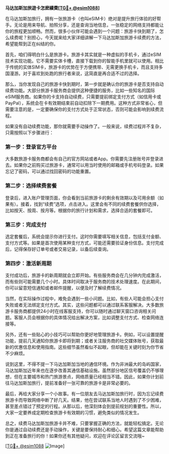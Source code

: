 **马达加斯加旅遊卡怎麽續費[[TG💪+ @esim1088](https://t.me/s/esim1088)]**

在马达加斯加旅行，拥有一张旅游卡（也叫eSIM卡）绝对是提升旅行体验的好帮手。无论是用来导航、拍照分享，还是查询当地信息，一张稳定的网络支持都能让你的旅程更加顺畅。然而，很多小伙伴可能会遇到一个问题：旅游卡快到期了，怎么续费呢？别担心，今天就来给大家详细讲解一下马达加斯加旅游卡续费的方法，希望能帮到正在纠结的你。

首先，咱们得明白什么是旅游卡。旅游卡其实就是一种虚拟的手机卡，通过eSIM技术实现功能。它不需要实体卡槽，直接下载到你的智能手机里就可以使用。相比于传统的实体SIM卡，旅游卡的优势在于方便携带、无需更换手机卡，而且支持多国漫游。对于喜欢到处跑的旅行者来说，这简直是再合适不过的选择。

那么，当你发现自己的旅游卡快到期时，第一步就是确认你的旅游卡是否支持自动续费功能。大部分旅游卡服务商会提供这种便捷的服务，比如一些知名的国际eSIM服务商。如果你的卡支持自动续费，只需要提前绑定支付方式（如信用卡或PayPal），系统会在卡有效期结束前自动扣除下一期费用。这种方式非常省心，但需要注意的是，一定要确保你的支付方式处于正常状态，否则可能会影响到续费流程。

如果没有自动续费功能，那你就需要手动操作了。一般来说，续费过程并不复杂，只需按照以下步骤进行：

### 第一步：登录官方平台
大多数旅游卡服务商都会有自己的官方网站或者App。你需要先注册账号并登录进去。如果你之前购买过旅游卡，通常可以用当时使用的邮箱或手机号码登录。如果忘记了密码，可以通过找回密码的功能重置。

### 第二步：选择续费套餐
登录后，进入账户管理页面，你会看到当前旅游卡的剩余有效期以及可用余额（如果有）。接着，找到“续费”选项，点击进入。这里会有不同的续费套餐供你选择，比如按天、按周、按月等。根据你的旅行计划和需求，选择合适的套餐即可。

### 第三步：完成支付
选定套餐后，系统会提示你进行支付。这时你需要填写相关信息，包括支付金额、支付方式等。如果是首次使用某种支付方式，可能还需要验证身份信息。支付完成后，记得保存好订单号或者交易记录，以备后续查询。

### 第四步：激活新周期
支付成功后，旅游卡的新周期就会立即开始。有些服务商会在几分钟内完成激活，而有些则可能需要几个小时。具体时间取决于服务商的技术处理速度。在此期间，你可以留意短信通知或者邮件提醒，以便及时了解续费情况。

当然，在实际操作过程中，难免会遇到一些小问题。比如，有些人可能会担心支付失败或者无法绑定支付方式。其实，这些问题都可以通过联系客服解决。大多数旅游卡服务商都提供24小时在线客服支持，你可以随时通过聊天窗口咨询相关问题。客服人员会根据你的具体情况给出解决方案，比如调整支付方式、检查网络连接等。

另外，还有一些贴心的小技巧可以帮助你更好地管理旅游卡。例如，可以设置提醒功能，提前几天通知你旅游卡即将到期；或者关注服务商的社交媒体账号，获取最新的优惠信息和使用指南。这些细节虽然看似不起眼，但却能在关键时刻为你节省不少麻烦。

说到这里，不得不提一下马达加斯加当地的通信环境。作为非洲最大的岛屿国家，马达加斯加近年来也在逐步改善其通信基础设施。虽然部分地区信号覆盖仍不够理想，但在主要城市和热门旅游景点，网络质量已经相当不错。因此，如果你计划前往马达加斯加旅行，提前准备好一张可靠的旅游卡是非常必要的。

最后，再给大家分享一个小故事。有一位朋友去马达加斯加旅行时，因为忘记续费旅游卡而导致网络中断了好几天。结果，他在尝试联系当地人时遇到了不少困难，甚至差点错过了预定的行程。从那以后，他深刻体会到提前规划的重要性。所以，大家一定要养成定期检查旅游卡有效期的习惯，避免类似的情况发生。

总之，续费马达加斯加旅游卡并不难，只要掌握正确的方法，就能轻松搞定。无论你是通过自动续费还是手动操作，关键是要保持耐心和细心。希望这篇文章能帮助到正在准备旅行的你！如果你还有其他疑问，欢迎在评论区留言交流哦~

[[TG💪+ @esim1088](https://t.me/s/esim1088) ![Image](https://i.postimg.cc/4NQfJmqS/Snipaste-2025-05-13-00-14-12.png)]